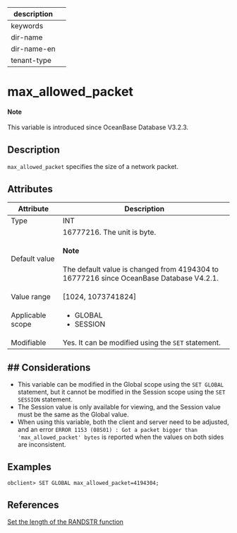 |description||
|---|---|
|keywords||
|dir-name||
|dir-name-en||
|tenant-type||

# max_allowed_packet

<main id="notice" type='explain'>
  <h4>Note</h4>
  <p>This variable is introduced since OceanBase Database V3.2.3.</p>
</main>

## Description

`max_allowed_packet` specifies the size of a network packet.

## Attributes

| **Attribute** | **Description** |
|---------|--------------------------------------------------------------------------------------------------------------------|
| Type | INT |
| Default value | 16777216. The unit is byte. <main id="notice" type='explain'><h4>Note</h4><p>The default value is changed from 4194304 to 16777216 since OceanBase Database V4.2.1. </p></main> |
| Value range | \[1024, 1073741824\] |
| Applicable scope    | <ul><li>GLOBAL  </li><li>SESSION </li></ul>             |
| Modifiable | Yes. It can be modified using the `SET` statement. |

## ## Considerations

* This variable can be modified in the Global scope using the `SET GLOBAL` statement, but it cannot be modified in the Session scope using the `SET SESSION` statement.
* The Session value is only available for viewing, and the Session value must be the same as the Global value.
* When using this variable, both the client and server need to be adjusted, and an error `ERROR 1153 (08S01) : Got a packet bigger than 'max_allowed_packet' bytes` is reported when the values on both sides are inconsistent.

## Examples

```shell
obclient> SET GLOBAL max_allowed_packet=4194304;
```

## References

  [Set the length of the RANDSTR function](../../../../700.reference/500.sql-reference/100.sql-syntax/200.common-tenant-of-mysql-mode/400.functions-of-mysql-mode/200.single-row-functions-of-mysql-mode/400.mathematical-functions-of-mysql-mode/2900.randstr-of-mysql-mode.md)